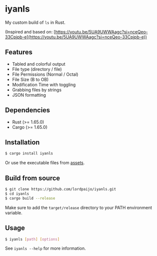 # iyanls
My custom build of `ls` in Rust.

(Inspired and based on: [https://youtu.be/5UA9UWWAagc?si=nceQeo-33Cpjpb-e](https://youtu.be/5UA9UWWAagc?si=nceQeo-33Cpjpb-e))
## Features
- Tabled and colorful output
- File type (directory / file)
- File Permissions (Normal / Octal)
- File Size (B to OB)
- Modification Time with toggling
- Grabbing files by strings
- JSON formatting

## Dependencies
- Rust (>= 1.65.0)
- Cargo (>= 1.65.0)

## Installation
```sh
$ cargo install iyanls
```

Or use the executable files from [assets](https://github.com/lordpaijo/iyanls/releases).

## Build from source
```sh
$ git clone https://github.com/lordpaijo/iyanls.git
$ cd iyanls
$ cargo build --release
```

Make sure to add the `target/release` directory to your PATH environment variable.

## Usage
```sh
$ iyanls [path] [options]
```

See `iyanls --help` for more information.
